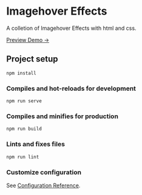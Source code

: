 # Imagehover Effects

A colletion of Imagehover Effects with html and css.

[Preview Demo &rarr;](http://turkyden.github.io/imagehover-effects/)

## Project setup
```
npm install
```

### Compiles and hot-reloads for development
```
npm run serve
```

### Compiles and minifies for production
```
npm run build
```

### Lints and fixes files
```
npm run lint
```

### Customize configuration
See [Configuration Reference](https://cli.vuejs.org/config/).
